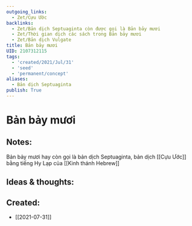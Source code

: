 ```yaml
---
outgoing_links:
  - Zet/Cựu Ước
backlinks:
  - Zet/Bản dịch Septuaginta còn được gọi là Bản bảy mươi
  - Zet/Thời gian dịch các sách trong Bản bảy mươi
  - Zet/Bản dịch Vulgate
title: Bản bảy mươi
UID: 2107312115
tags:
  - 'created/2021/Jul/31'
  - 'seed'
  - 'permanent/concept'
aliases:
  - Bản dịch Septuaginta
publish: True
---
```

# Bản bảy mươi

## Notes:
Bản bảy mươi hay còn gọi là bản dịch Septuaginta, bản dịch [[Cựu Ước]] bằng tiếng Hy Lạp của [[Kinh thánh Hebrew]]

## Ideas & thoughts:

## Created:
- [[2021-07-31]]
